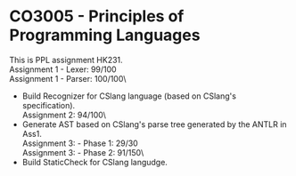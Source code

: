 # CO3005 - Principles of Programming Languages
This is PPL assignment HK231.\
Assignment 1 - Lexer: 99/100\
Assignment 1 - Parser: 100/100\
* Build Recognizer for CSlang language (based on CSlang's specification).\
Assignment 2: 94/100\
* Generate AST based on CSlang's parse tree generated by the ANTLR in Ass1.\
Assignment 3: - Phase 1: 29/30\
Assignment 3: - Phase 2: 91/150\
* Build StaticCheck for CSlang langudge.
